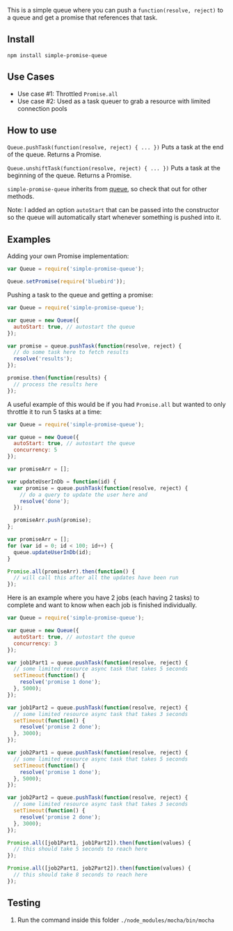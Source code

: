This is a simple queue where you can push a `function(resolve, reject)` to a queue and
get a promise that references that task.

## Install
`npm install simple-promise-queue`

## Use Cases
* Use case #1: Throttled `Promise.all`
* Use case #2: Used as a task queuer to grab a resource with limited connection pools

## How to use

`Queue.pushTask(function(resolve, reject) { ... })` Puts a task at the end of the queue. Returns a Promise.

`Queue.unshiftTask(function(resolve, reject) { ... })` Puts a task at the beginning of the queue. Returns a Promise.

`simple-promise-queue` inherits from [queue](https://github.com/jessetane/queue), so check that out for other methods.

Note: I added an option `autoStart` that can be passed into the constructor so the queue
will automatically start whenever something is pushed into it.

## Examples

Adding your own Promise implementation:
```js
var Queue = require('simple-promise-queue');

Queue.setPromise(require('bluebird'));
```

Pushing a task to the queue and getting a promise:
```js
var Queue = require('simple-promise-queue');

var queue = new Queue({
  autoStart: true, // autostart the queue
});

var promise = queue.pushTask(function(resolve, reject) {
  // do some task here to fetch results
  resolve('results');
});

promise.then(function(results) {
  // process the results here
});
```

A useful example of this would be if you had `Promise.all` but wanted to only throttle
it to run 5 tasks at a time:

```js
var Queue = require('simple-promise-queue');

var queue = new Queue({
  autoStart: true, // autostart the queue
  concurrency: 5
});

var promiseArr = [];

var updateUserInDb = function(id) {
  var promise = queue.pushTask(function(resolve, reject) {
    // do a query to update the user here and
    resolve('done');
  });

  promiseArr.push(promise);
};

var promiseArr = [];
for (var id = 0; id < 100; id++) {
  queue.updateUserInDb(id);
}

Promise.all(promiseArr).then(function() {
  // will call this after all the updates have been run
});

```

Here is an example where you have 2 jobs (each having 2 tasks) to complete and
want to know when each job is finished individually.
```js
var Queue = require('simple-promise-queue');

var queue = new Queue({
  autoStart: true, // autostart the queue
  concurrency: 3
});

var job1Part1 = queue.pushTask(function(resolve, reject) {
  // some limited resource async task that takes 5 seconds
  setTimeout(function() {
    resolve('promise 1 done');
  }, 5000);
});

var job1Part2 = queue.pushTask(function(resolve, reject) {
  // some limited resource async task that takes 3 seconds
  setTimeout(function() {
    resolve('promise 2 done');
  }, 3000);
});

var job2Part1 = queue.pushTask(function(resolve, reject) {
  // some limited resource async task that takes 5 seconds
  setTimeout(function() {
    resolve('promise 1 done');
  }, 5000);
});

var job2Part2 = queue.pushTask(function(resolve, reject) {
  // some limited resource async task that takes 3 seconds
  setTimeout(function() {
    resolve('promise 2 done');
  }, 3000);
});

Promise.all([job1Part1, job1Part2]).then(function(values) {
  // this should take 5 seconds to reach here
});

Promise.all([job2Part1, job2Part2]).then(function(values) {
  // this should take 8 seconds to reach here
});
```

## Testing
1. Run the command inside this folder `./node_modules/mocha/bin/mocha`
